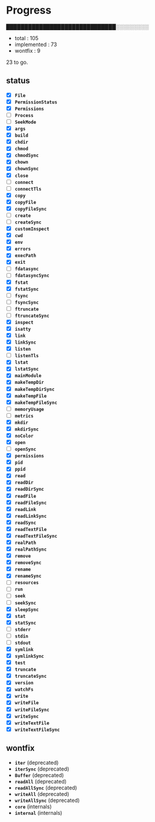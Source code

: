 # Progress

██████████████████████████████░░░░░░░░░

- total       : 105
- implemented : 73
- wontfix     : 9

23 to go.

## status

- [x] **`File`**
- [x] **`PermissionStatus`**
- [x] **`Permissions`**
- [ ] **`Process`**
- [ ] **`SeekMode`**
- [x] **`args`**
- [x] **`build`**
- [x] **`chdir`**
- [x] **`chmod`**
- [x] **`chmodSync`**
- [x] **`chown`**
- [x] **`chownSync`**
- [x] **`close`**
- [ ] **`connect`**
- [ ] **`connectTls`**
- [x] **`copy`**
- [x] **`copyFile`**
- [x] **`copyFileSync`**
- [ ] **`create`**
- [ ] **`createSync`**
- [x] **`customInspect`**
- [x] **`cwd`**
- [x] **`env`**
- [x] **`errors`**
- [x] **`execPath`**
- [x] **`exit`**
- [ ] **`fdatasync`**
- [ ] **`fdatasyncSync`**
- [x] **`fstat`**
- [x] **`fstatSync`**
- [ ] **`fsync`**
- [ ] **`fsyncSync`**
- [ ] **`ftruncate`**
- [ ] **`ftruncateSync`**
- [x] **`inspect`**
- [x] **`isatty`**
- [x] **`link`**
- [x] **`linkSync`**
- [x] **`listen`**
- [ ] **`listenTls`**
- [x] **`lstat`**
- [x] **`lstatSync`**
- [x] **`mainModule`**
- [x] **`makeTempDir`**
- [x] **`makeTempDirSync`**
- [x] **`makeTempFile`**
- [x] **`makeTempFileSync`**
- [ ] **`memoryUsage`**
- [ ] **`metrics`**
- [x] **`mkdir`**
- [x] **`mkdirSync`**
- [x] **`noColor`**
- [x] **`open`**
- [ ] **`openSync`**
- [x] **`permissions`**
- [x] **`pid`**
- [x] **`ppid`**
- [x] **`read`**
- [x] **`readDir`**
- [x] **`readDirSync`**
- [x] **`readFile`**
- [x] **`readFileSync`**
- [x] **`readLink`**
- [x] **`readLinkSync`**
- [x] **`readSync`**
- [x] **`readTextFile`**
- [x] **`readTextFileSync`**
- [x] **`realPath`**
- [x] **`realPathSync`**
- [x] **`remove`**
- [x] **`removeSync`**
- [x] **`rename`**
- [x] **`renameSync`**
- [ ] **`resources`**
- [ ] **`run`**
- [ ] **`seek`**
- [ ] **`seekSync`**
- [x] **`sleepSync`**
- [x] **`stat`**
- [x] **`statSync`**
- [ ] **`stderr`**
- [ ] **`stdin`**
- [ ] **`stdout`**
- [x] **`symlink`**
- [x] **`symlinkSync`**
- [x] **`test`**
- [x] **`truncate`**
- [x] **`truncateSync`**
- [x] **`version`**
- [x] **`watchFs`**
- [x] **`write`**
- [x] **`writeFile`**
- [x] **`writeFileSync`**
- [x] **`writeSync`**
- [x] **`writeTextFile`**
- [x] **`writeTextFileSync`**

## wontfix

- **`iter`** (deprecated)
- **`iterSync`** (deprecated)
- **`Buffer`** (deprecated)
- **`readAll`** (deprecated)
- **`readAllSync`** (deprecated)
- **`writeAll`** (deprecated)
- **`writeAllSync`** (deprecated)
- **`core`** (internals)
- **`internal`** (internals)